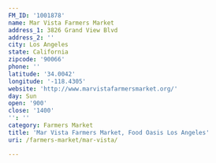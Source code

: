 ```yaml
---
FM_ID: '1001878'
name: Mar Vista Farmers Market
address_1: 3826 Grand View Blvd
address_2: ''
city: Los Angeles
state: California
zipcode: '90066'
phone: ''
latitude: '34.0042'
longitude: '-118.4305'
website: 'http://www.marvistafarmersmarket.org/'
day: Sun
open: '900'
close: '1400'
'': ''
category: Farmers Market
title: 'Mar Vista Farmers Market, Food Oasis Los Angeles'
uri: /farmers-market/mar-vista/

---
```

